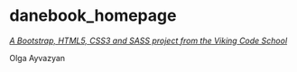 # danebook_homepage

*[A Bootstrap, HTML5, CSS3 and SASS project from the Viking Code School](http://www.vikingcodeschool.com)*

Olga Ayvazyan